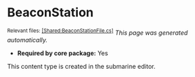 # BeaconStation
<sup>Relevant files: [[Shared:BeaconStationFile.cs]](https://github.com/Regalis11/Barotrauma/blob/master/Barotrauma/BarotraumaShared/SharedSource/ContentManagement/ContentFile/BeaconStationFile.cs)</sup>
*This page was generated automatically.*

- **Required by core package:** Yes

This content type is created in the submarine editor.

